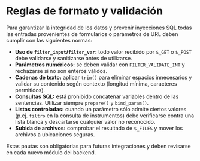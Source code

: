 # Reglas de formato y validación

Para garantizar la integridad de los datos y prevenir inyecciones SQL todas las
entradas provenientes de formularios o parámetros de URL deben cumplir con las
siguientes normas:

- **Uso de `filter_input`/`filter_var`:** todo valor recibido por `$_GET` o
  `$_POST` debe validarse y sanitizarse antes de utilizarse.
- **Parámetros numéricos:** se deben validar con `FILTER_VALIDATE_INT` y
  rechazarse si no son enteros válidos.
- **Cadenas de texto:** aplicar `trim()` para eliminar espacios innecesarios y
  validar su contenido según contexto (longitud mínima, caracteres permitidos).
- **Consultas SQL:** está prohibido concatenar variables dentro de las
  sentencias. Utilizar siempre `prepare()` y `bind_param()`.
- **Listas controladas:** cuando un parámetro sólo admite ciertos valores (p.ej.
  `filtro` en la consulta de instrumentos) debe verificarse contra una lista
  blanca y descartarse cualquier valor no reconocido.
- **Subida de archivos:** comprobar el resultado de `$_FILES` y mover los
  archivos a ubicaciones seguras.

Estas pautas son obligatorias para futuras integraciones y deben revisarse en
cada nuevo módulo del backend.